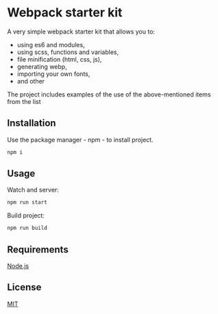 # Webpack starter kit

A very simple webpack starter kit that allows you to:
* using es6 and modules,
* using scss, functions and variables,
* file minification (html, css, js),
* generating webp,
* importing your own fonts,
* and other

The project includes examples of the use of the above-mentioned items from the list

## Installation

Use the package manager - npm - to install project.

```bash
npm i
```

## Usage
Watch and server:

```bash
npm run start
```
Build project:

```bash
npm run build
```
## Requirements
[Node.js](https://nodejs.org/en/)
## License
[MIT](https://choosealicense.com/licenses/mit/)